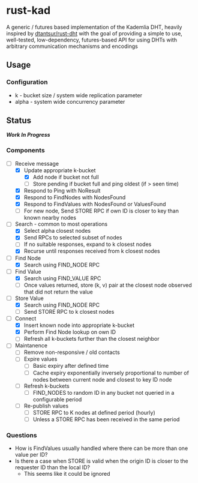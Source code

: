 # rust-kad

A generic / futures based implementation of the Kademlia DHT, heavily inspired by [dtantsur/rust-dht](https://github.com/dtantsur/rust-dht) with the goal of providing a simple to use, well-tested, low-dependency, futures-based API for using DHTs with arbitrary communication mechanisms and encodings

## Usage

### Configuration

- k - bucket size / system wide replication parameter
- alpha - system wide concurrency parameter

## Status

***Work In Progress***

### Components

- [ ] Receive message
  - [x] Update appropriate k-bucket
    - [x] Add node if bucket not full
    - [ ] Store pending if bucket full and ping oldest (if > seen time)
  - [x] Respond to Ping with NoResult
  - [x] Respond to FindNodes with NodesFound
  - [x] Respond to FindValues with NodesFound or ValuesFound
  - [ ] For new node, Send STORE RPC if own ID is closer to key than known nearby nodes

- [ ] Search - common to most operations
  - [x] Select alpha closest nodes
  - [x] Send RPCs to selected subset of nodes
  - [ ] If no suitable responses, expand to k closest nodes
  - [x] Recurse until responses received from k closest nodes

- [ ] Find Node
  - [x] Search using FIND_NODE RPC

- [ ] Find Value
  - [x] Search using FIND_VALUE RPC
  - [ ] Once values returned, store (k, v) pair at the closest node observed that did not return the value

- [ ] Store Value
  - [x] Search using FIND_NODE RPC
  - [ ] Send STORE RPC to k closest nodes

- [ ] Connect
  - [x] Insert known node into appropriate k-bucket
  - [x] Perform Find Node lookup on own ID
  - [ ] Refresh all k-buckets further than the closest neighbor

- [ ] Maintanence
  - [ ] Remove non-responsive / old contacts
  - [ ] Expire values
    - [ ] Basic expiry after defined time
    - [ ] Cache expiry exponentially inversely proportional to number of nodes between current node and closest to key ID node
  - [ ] Refresh k-buckets
    - [ ] FIND_NODES to random ID in any bucket not queried in a configurable period
  - [ ] Re-publish values
    - [ ] STORE RPC to K nodes at defined period (hourly)
    - [ ] Unless a STORE RPC has been received in the same period

### Questions

- How is FindValues usually handled where there can be more than one value per ID?
- Is there a case when STORE is valid when the origin ID is closer to the requester ID than the local ID?
  - This seems like it could be ignored



